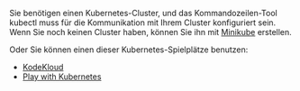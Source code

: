 Sie benötigen einen Kubernetes-Cluster, und das Kommandozeilen-Tool kubectl muss für die Kommunikation mit Ihrem Cluster konfiguriert sein. Wenn Sie noch keinen Cluster haben, können Sie ihn mit [Minikube](/docs/setup/minikube) erstellen.

Oder Sie können einen dieser Kubernetes-Spielplätze benutzen:
* [KodeKloud](https://kodekloud.com/public-playgrounds)
* [Play with Kubernetes](https://labs.play-with-k8s.com/)
